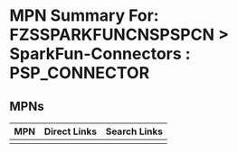



# MPN Summary For: FZSSPARKFUNCNSPSPCN > SparkFun-Connectors : PSP_CONNECTOR

## MPNs
  

|MPN|Direct Links|Search Links|
| :--- | :--- | :--- |
||||

